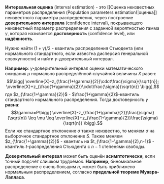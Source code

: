 **Интервальная оценка** (interval estimation) - это [[Оценка неизвестных параметров распределения (Population parameters estimation)|оценка]] неизвестного параметра распределения, через построение **доверительного интервала** (confidence interval), покрывающего неизвестный параметр распределения с заданной вероятностью гамма $\gamma$, которая называется **достоверность** (confidence level), или **надёжность**.

Нужно найти $(1+\gamma)/2$ - квантиль распределения Стьюдента (или нормального стандартного, если известна дисперсия генеральной совокупности) и найти $\gamma$-доверительный интервал.

**Например**: $\gamma$-доверительный интервал оценки математического ожидания $\mu$ нормально распределённой случайной величины $X$ равен:
$$\bigg[ \overline{X}-z_{\frac{1+\gamma}{2}}\cdot\frac{\sigma}{\sqrt{n}}; \overline{X}+z_{\frac{1+\gamma}{2}}\cdot\frac{\sigma}{\sqrt{n}} \bigg],$$
где $z_{\frac{1+\gamma}{2}}$ - $\frac{1+\gamma}{2}$-квантиль стандартного нормального распределения. Тогда достоверность $\gamma$ **равна**:
$$\gamma=P\bigg( \overline{X}-z_{\frac{1+\gamma}{2}}\frac{\sigma}{\sqrt{n}} \leq \mu \leq \overline{X}+z_{\frac{1+\gamma}{2}}\frac{\sigma}{\sqrt{n}} \bigg).$$
Если же стандартное отклонение $\sigma$ также неизвестно, то меняем $\sigma$ на выборочное стандартное отклонение $S$. Также меняем
$z_{\frac{1+\gamma}{2}}$ - квантиль на $t_{\frac{1+\gamma}{2},n-1}$ - квантиль
$t$-распределения Стьюдента с $n-1$ степенями свободы.

**Доверительный интервал** может быть оценён **асимптотически**, если точный подсчёт слишком трудоёмок. **Например**, биномиальное распределение с очень большим $n$, может быть приближено нормальным распределением, согласно **предельной теореме Муавра-Лапласа**.